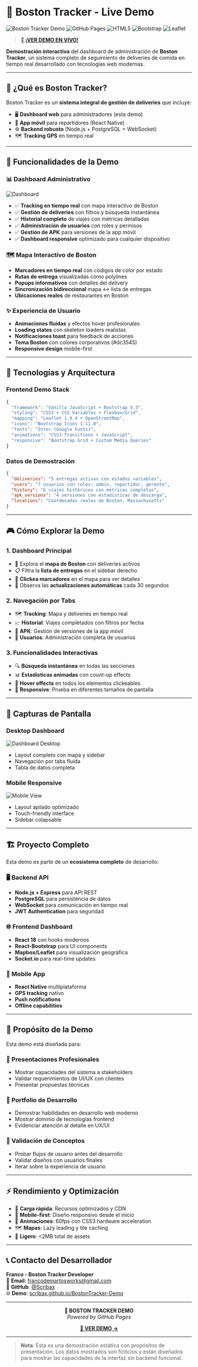 # 🔴 Boston Tracker - Live Demo

![Boston Tracker Demo](https://img.shields.io/badge/Demo-Live-success?style=flat-square)
![GitHub Pages](https://img.shields.io/badge/GitHub%20Pages-Deployed-brightgreen?style=flat-square&logo=github)
![HTML5](https://img.shields.io/badge/HTML5-E34F26?style=flat-square&logo=html5&logoColor=white)
![Bootstrap](https://img.shields.io/badge/Bootstrap-7952B3?style=flat-square&logo=bootstrap&logoColor=white)
![Leaflet](https://img.shields.io/badge/Leaflet-199900?style=flat-square&logo=leaflet&logoColor=white)

> **🌟 [¡VER DEMO EN VIVO!](https://scribax.github.io/BostonTracker-Demo/)**

**Demostración interactiva** del dashboard de administración de **Boston Tracker**, un sistema completo de seguimiento de deliveries de comida en tiempo real desarrollado con tecnologías web modernas.

---

## 🎯 **¿Qué es Boston Tracker?**

Boston Tracker es un **sistema integral de gestión de deliveries** que incluye:
- 🖥️ **Dashboard web** para administradores (esta demo)
- 📱 **App móvil** para repartidores (React Native)
- ⚙️ **Backend robusto** (Node.js + PostgreSQL + WebSocket)
- 🗺️ **Tracking GPS** en tiempo real

---

## 🚀 **Funcionalidades de la Demo**

### 📊 **Dashboard Administrativo**
![Dashboard](https://img.shields.io/badge/Status-Completamente%20Funcional-brightgreen?style=flat-square)

- ✅ **Tracking en tiempo real** con mapa interactivo de Boston
- ✅ **Gestión de deliveries** con filtros y búsqueda instantánea
- ✅ **Historial completo** de viajes con métricas detalladas
- ✅ **Administración de usuarios** con roles y permisos
- ✅ **Gestión de APK** para versiones de la app móvil
- ✅ **Dashboard responsive** optimizado para cualquier dispositivo

### 🗺️ **Mapa Interactivo de Boston**
- **Marcadores en tiempo real** con códigos de color por estado
- **Rutas de entrega** visualizadas como polylines
- **Popups informativos** con detalles del delivery
- **Sincronización bidireccional** mapa ↔ lista de entregas
- **Ubicaciones reales** de restaurantes en Boston

### ✨ **Experiencia de Usuario**
- **Animaciones fluidas** y efectos hover profesionales
- **Loading states** con skeleton loaders realistas
- **Notificaciones toast** para feedback de acciones
- **Tema Boston** con colores corporativos (#dc3545)
- **Responsive design** mobile-first

---

## 🎨 **Tecnologías y Arquitectura**

### **Frontend Demo Stack**
```javascript
{
  "framework": "Vanilla JavaScript + Bootstrap 5.3",
  "styling": "CSS3 + CSS Variables + Flexbox/Grid",
  "mapping": "Leaflet 1.9.4 + OpenStreetMap",
  "icons": "Bootstrap Icons 1.11.0",
  "fonts": "Inter (Google Fonts)",
  "animations": "CSS3 Transitions + JavaScript",
  "responsive": "Bootstrap Grid + Custom Media Queries"
}
```

### **Datos de Demostración**
```json
{
  "deliveries": "5 entregas activas con estados variables",
  "users": "7 usuarios con roles: admin, repartidor, gerente",
  "history": "6 viajes históricos con métricas completas",
  "apk_versions": "4 versiones con estadísticas de descarga",
  "locations": "Coordenadas reales de Boston, Massachusetts"
}
```

---

## 🎮 **Cómo Explorar la Demo**

### **1. Dashboard Principal**
- 📍 Explora el **mapa de Boston** con deliveries activos
- 📋 Filtra la **lista de entregas** en el sidebar derecho
- 🎯 **Clickea marcadores** en el mapa para ver detalles
- 🔄 Observa las **actualizaciones automáticas** cada 30 segundos

### **2. Navegación por Tabs**
- 🗺️ **Tracking**: Mapa y deliveries en tiempo real
- 📈 **Historial**: Viajes completados con filtros por fecha
- 📱 **APK**: Gestión de versiones de la app móvil
- 👥 **Usuarios**: Administración completa de usuarios

### **3. Funcionalidades Interactivas**
- 🔍 **Búsqueda instantánea** en todas las secciones
- 📊 **Estadísticas animadas** con count-up effects
- 🎨 **Hover effects** en todos los elementos clickeables
- 📱 **Responsive**: Prueba en diferentes tamaños de pantalla

---

## 📱 **Capturas de Pantalla**

### Desktop Dashboard
![Dashboard Desktop](https://img.shields.io/badge/Vista-Desktop-blue?style=for-the-badge)
- Layout completo con mapa y sidebar
- Navegación por tabs fluida
- Tabla de datos completa

### Mobile Responsive
![Mobile View](https://img.shields.io/badge/Vista-Mobile-green?style=for-the-badge)
- Layout apilado optimizado
- Touch-friendly interface
- Sidebar colapsable

---

## 🏗️ **Proyecto Completo**

Esta demo es parte de un **ecosistema completo** de desarrollo:

### **🖥️ Backend API**
- **Node.js + Express** para API REST
- **PostgreSQL** para persistencia de datos
- **WebSocket** para comunicación en tiempo real
- **JWT Authentication** para seguridad

### **🌐 Frontend Dashboard**
- **React 18** con hooks modernos
- **React-Bootstrap** para UI components
- **Mapbox/Leaflet** para visualización geográfica
- **Socket.io** para real-time updates

### **📱 Mobile App**
- **React Native** multiplataforma
- **GPS tracking** nativo
- **Push notifications**
- **Offline capabilities**

---

## 🎯 **Propósito de la Demo**

Esta demo está diseñada para:

### **👔 Presentaciones Profesionales**
- Mostrar capacidades del sistema a stakeholders
- Validar requerimientos de UI/UX con clientes
- Presentar propuestas técnicas

### **💼 Portfolio de Desarrollo**
- Demostrar habilidades en desarrollo web moderno
- Mostrar dominio de tecnologías frontend
- Evidenciar atención al detalle en UX/UI

### **🧪 Validación de Conceptos**
- Probar flujos de usuario antes del desarrollo
- Validar diseños con usuarios finales
- Iterar sobre la experiencia de usuario

---

## ⚡ **Rendimiento y Optimización**

- 🚀 **Carga rápida**: Recursos optimizados y CDN
- 📱 **Mobile-first**: Diseño responsivo desde el inicio
- 🎨 **Animaciones**: 60fps con CSS3 hardware acceleration
- 🗺️ **Mapas**: Lazy loading y tile caching
- 💾 **Ligero**: <2MB total de assets

---

## 📞 **Contacto del Desarrollador**

**Franco - Boston Tracker Developer**  
📧 **Email**: francodemartosworks@gmail.com  
🐙 **GitHub**: [@Scribax](https://github.com/Scribax)  
🌐 **Demo**: [scribax.github.io/BostonTracker-Demo](https://scribax.github.io/BostonTracker-Demo/)

---

<div align="center">

**🔴 BOSTON TRACKER DEMO**  
*Powered by GitHub Pages*

[**🌟 VER DEMO →**](https://scribax.github.io/BostonTracker-Demo/)

</div>

---

> **Nota**: Esta es una demostración estática con propósitos de presentación. Los datos mostrados son ficticios y están diseñados para mostrar las capacidades de la interfaz sin backend funcional.
